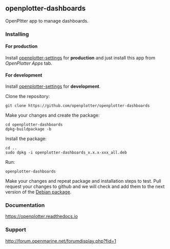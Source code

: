## openplotter-dashboards

OpenPltter app to manage dashboards. 

### Installing

#### For production

Install [openplotter-settings](https://github.com/openplotter/openplotter-settings) for **production** and just install this app from *OpenPlotter Apps* tab.

#### For development

Install [openplotter-settings](https://github.com/openplotter/openplotter-settings) for **development**.

Clone the repository:

`git clone https://github.com/openplotter/openplotter-dashboards`

Make your changes and create the package:

```
cd openplotter-dashboards
dpkg-buildpackage -b
```

Install the package:

```
cd ..
sudo dpkg -i openplotter-dashboards_x.x.x-xxx_all.deb
```

Run:

`openplotter-dashboards`

Make your changes and repeat package and installation steps to test. Pull request your changes to github and we will check and add them to the next version of the [Debian package](https://cloudsmith.io/~openplotter/repos/openplotter/packages/).

### Documentation

https://openplotter.readthedocs.io

### Support

http://forum.openmarine.net/forumdisplay.php?fid=1
